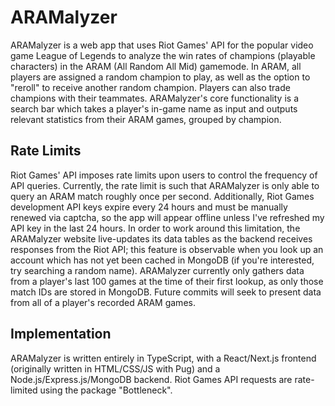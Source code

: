 # ARAMalyzer

ARAMalyzer is a web app that uses Riot Games' API for the popular video game League of Legends to analyze the win rates of champions (playable characters) in the ARAM (All Random All Mid) gamemode.
In ARAM, all players are assigned a random champion to play, as well as the option to "reroll" to receive another random champion. Players can also trade champions with their teammates.
ARAMalyzer's core functionality is a search bar which takes a player's in-game name as input and outputs relevant statistics from their ARAM games, grouped by champion.

## Rate Limits

Riot Games' API imposes rate limits upon users to control the frequency of API queries. Currently, the rate limit is such that ARAMalyzer is only able to query an ARAM match roughly once per second.
Additionally, Riot Games development API keys expire every 24 hours and must be manually renewed via captcha, so the app will appear offline unless I've refreshed my API key in the last 24 hours.
In order to work around this limitation, the ARAMalyzer website live-updates its data tables as the backend receives responses from the Riot API; this feature is observable when you look up an account which has not yet been cached in MongoDB (if you're interested, try searching a random name).
ARAMalyzer currently only gathers data from a player's last 100 games at the time of their first lookup, as only those match IDs are stored in MongoDB.
Future commits will seek to present data from all of a player's recorded ARAM games.

## Implementation

ARAMalyzer is written entirely in TypeScript, with a React/Next.js frontend (originally written in HTML/CSS/JS with Pug) and a Node.js/Express.js/MongoDB backend.
Riot Games API requests are rate-limited using the package "Bottleneck".
